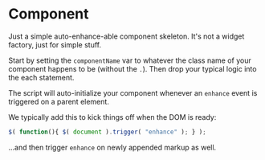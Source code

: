 Component
=========

Just a simple auto-enhance-able component skeleton. It's not a widget factory, just for simple stuff. 

Start by setting the `componentName` var to whatever the class name of your component happens to be (without the `.`). Then drop your typical logic into the each statement.

The script will auto-initialize your component whenever an `enhance` event is triggered on a parent element. 

We typically add this to kick things off when the DOM is ready:

``` js
$( function(){ $( document ).trigger( "enhance" ); } );  
```

 ...and then trigger `enhance` on newly appended markup as well.
